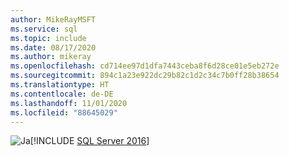```yaml
---
author: MikeRayMSFT
ms.service: sql
ms.topic: include
ms.date: 08/17/2020
ms.author: mikeray
ms.openlocfilehash: cd714ee97d1dfa7443ceba8f6d28ce01e5eb272e
ms.sourcegitcommit: 894c1a23e922dc29b82c1d2c34c7b0ff28b38654
ms.translationtype: HT
ms.contentlocale: de-DE
ms.lasthandoff: 11/01/2020
ms.locfileid: "88645029"
---
```

<Token>![Ja](../media/yes-icon.png)[!INCLUDE [SQL Server 2016](../sssql16-md.md)]</Token>
